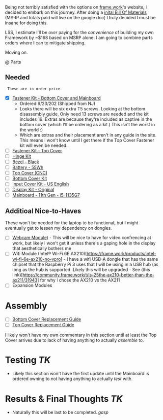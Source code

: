 Being not terribly satisfied with the options on [frame.work](https://frame.work/)'s website, I decided to embark on this journey. After doing a [inital Bill Of Materials](https://docs.google.com/spreadsheets/d/1YayfsNAYgf5DBnbEC524bHOcLVi5MpsAGUarsPbGo8w/edit?usp=sharing) (MSRP and totals paid will live on the google doc) I truly decided I must be insane for doing this.

LSS, I estimate I'll be *over* paying for the *convenience* of building my own Framework by ~$168 based on MSRP alone. I am going to combine parts orders where I can to mitigate shipping.

Moving on.

@ Parts

## Needed
     These are in order price
- [x] [Fastener Kit - Bottom Cover and Mainboard](https://frame.work/products/fastener-kit-bottom-cover-and-mainboard)
     - Ordered 6/23/202 (Shipped from NJ)
     - Looks there will be six extra T5 screws. Looking at the bottom disassembly guide, Only need 13 screws are needed and the kit includes 19. Extras are because they're included as captive in the bottom cover (which I'll be ordering as a kit.) This isn't the worst in the world :)
     - Which are extras and their placement aren't in any guide in the site. This means I won't know until I get there if the Top Cover Fastener kit will even be needed. 
- [ ] [Fastener Kit - Top Cover](https://frame.work/products/fastener-kit-top-cover?v=FRANGY0001)
- [ ] [Hinge Kit](https://frame.work/products/hinge-kit-2nd-gen-3-5kg)
- [ ] [Bezel - Black](https://frame.work/products/bezel?v=FRANCB0011)
- [ ] [Battery - 55Wh](https://frame.work/products/battery?v=FRANBBAT01)
- [ ] [Top Cover (CNC)](https://frame.work/products/top-cover-cnc)
- [ ] [Bottom Cover Kit](https://frame.work/products/bottom-cover-kit/)
- [ ] [Input Cover Kit - US English](https://frame.work/products/input-cover-kit?v=FRANHC0001)
- [ ] [Display Kit - Original](https://frame.work/products/display-kit?v=FRANFX0001)
- [ ] [Mainboard - 11th Gen - i5-1135G7](https://frame.work/products/mainboard-11th-gen-intel-core?v=FRANFG000A)

## Additioal Nice-to-Haves
These won't be needed for the laptop to be functional, but I might eventually get to lessen my dependency on dongles.
- [ ] [Webcam Module](https://frame.work/products/webcam-module?v=FRANCPPA01))
      - This will be nice to have for video confrencing at work, but likely I won't get it unless there's a gaping hole in the display that aesthetically bothers me 
- [ ] Wifi Module (Intel® Wi-Fi 6E AX210)[https://frame.work/products/intel-wi-fi-6e-ax210-no-vpro]
      - I have a wifi USB-A dongle that has the same chipset that the Raspberry Pi 3 uses that I will be using in a USB hub (as long as the hub is supported. Likely this will be upgraded
      - See (this link)[https://community.frame.work/t/is-25the-ax210-better-than-the-ax211/31943] for why I chose the AX210 vs the AX211
- [ ] Expansion Modules
  
# Assembly
- [ ] [Bottom Cover Replacement Guide](https://guides.frame.work/Guide/Bottom+Cover+Replacement+Guide/107?lang=en)
- [ ] [Top Cover Replacement Guide](https://guides.frame.work/Guide/Top+Cover+Replacement+Guide/118?lang=en)

I likely won't have my own commentary in this section until at least the Top Cover arrives due to lack of having anything to actually *assemble* to.

# Testing *TK*
- Likely this section won't have the first update until the Mainboard is ordered owning to not having anything to actually *test* with.

# Results & Final Thoughts *TK*
- Naturally this will be last to be completed. *gasp*
